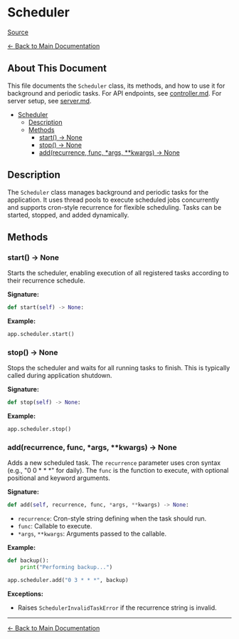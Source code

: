 # Scheduler

[Source](https://github.com/MaJyxSoftware/qab_core/blob/main/qab_core/scheduler.py#L11)

[← Back to Main Documentation](./README.md)

## About This Document

This file documents the `Scheduler` class, its methods, and how to use it for background and periodic tasks. For API endpoints, see [controller.md](./controller.md). For server setup, see [server.md](./server.md).

- [Scheduler](#scheduler)
  - [Description](#description)
  - [Methods](#methods)
    - [start() -> None](#start---none)
    - [stop() -> None](#stop---none)
    - [add(recurrence, func, *args, **kwargs) -> None](#addrecurrence-func-args-kwargs---none)

## Description

The `Scheduler` class manages background and periodic tasks for the application. It uses thread pools to execute scheduled jobs concurrently and supports cron-style recurrence for flexible scheduling. Tasks can be started, stopped, and added dynamically.

## Methods

### start() -> None

Starts the scheduler, enabling execution of all registered tasks according to their recurrence schedule.

**Signature:**
```python
def start(self) -> None:
```
**Example:**
```python
app.scheduler.start()
```

### stop() -> None

Stops the scheduler and waits for all running tasks to finish. This is typically called during application shutdown.

**Signature:**
```python
def stop(self) -> None:
```
**Example:**
```python
app.scheduler.stop()
```

### add(recurrence, func, *args, **kwargs) -> None

Adds a new scheduled task. The `recurrence` parameter uses cron syntax (e.g., "0 0 * * *" for daily). The `func` is the function to execute, with optional positional and keyword arguments.

**Signature:**
```python
def add(self, recurrence, func, *args, **kwargs) -> None:
```
- `recurrence`: Cron-style string defining when the task should run.
- `func`: Callable to execute.
- `*args`, `**kwargs`: Arguments passed to the callable.

**Example:**
```python
def backup():
    print("Performing backup...")

app.scheduler.add("0 3 * * *", backup)
```

**Exceptions:**
- Raises `SchedulerInvalidTaskError` if the recurrence string is invalid.

---

[← Back to Main Documentation](./README.md)